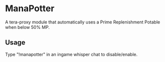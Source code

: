 # ManaPotter
A tera-proxy module that automatically uses a Prime Replenishment Potable when below 50% MP.

## Usage
Type "!manapotter" in an ingame whisper chat to disable/enable.
